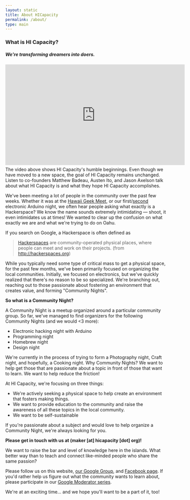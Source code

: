 ```yaml
---
layout: static
title: About HICapacity
permalink: /about/
type: main
---
```


### What is HI Capacity? ###
#### _We're transforming dreamers into doers._ ####

<!-- ![Arduino](http://farm6.static.flickr.com/5229/5663399761_b31f4c1aa2_z.jpg) -->
<div style="padding: 5px 0 5px 0">
<iframe width="560" height="315" src="http://www.youtube.com/embed/LqFuv1QGxs0?rel=0" frameborder="0" allowfullscreen></iframe>
</div>
The video above shows HI Capacity's humble beginnings. Even though we have moved to a new space, the goal of HI Capacity remains unchanged. Listen to co-founders Matthew Badeau, Austen Ito, and Jason Axelson talk about what HI Capacity is and what they hope HI Capacity accomplishes.

We've been meeting a lot of people in the community over the past few weeks. Whether it was at the [Hawaii Geek Meet](http://hawaiigeek.com/), or our first/[second](http://www.facebook.com/media/set/fbx/?set=a.150614461670608.37454.138211559577565) electronic Arduino night, we often hear people asking what exactly is a Hackerspace?  We know the name sounds extremely intimidating &mdash; shoot, it even intimidates us at times!  We wanted to clear up the confusion on what exactly we are and what we're trying to do on Oahu.

If you search on Google, a Hackerspace is often defined as

> [Hackerspaces](http://en.wikipedia.org/wiki/Hackerspace) are community-operated physical places, where people can meet and work on their projects. (from http://hackerspaces.org)

While you typically need some type of critical mass to get a physical space, for the past few months, we've been primarily focused on organizing the local communities.  Initially, we focused on electronics, but we've quickly realized that there's no reason to be so specialized.  We're branching out, reaching out to those passionate about fostering an environment that creates value, and forming "Community Nights".

**So what is a Community Night?**

A Community Night is a meetup organized around a particular community group.  So far, we've managed to find organizers for the following Community Nights (and we would <3 more):

* Electronic hacking night with Arduino
* Programming night
* Homebrew night
* Design night

We're currently in the process of trying to form a Photography night, Craft night, and hopefully, a Cooking night.  Why Community Nights?  We want to help get those that are passionate about a topic in front of those that want to learn.  We want to help reduce the friction!

At HI Capacity, we're focusing on three things:

- We're actively seeking a physical space to help create an environment that fosters making things.
- We want to provide education to the community and raise the awareness of all these topics in the local community.
- We want to be self-sustainable

If you're passionate about a subject and would love to help organize a Community Night, we're always looking for you.

**Please get in touch with us at (maker [at] hicapacity [dot] org)!**

We want to raise the bar and level of knowledge here in the islands.  What better way than to teach and connect like-minded people who share the same passion?

Please follow us on this website, [our Google Group](http://groups.google.com/group/honolulu-makerspace), and [Facebook page](http://facebook.com/hicapacity).  If you'd rather help us figure out what the community wants to learn about, please participate in our [Google Moderator series](http://bit.ly/hicapacity-moderator).

We're at an exciting time... and we hope you'll want to be a part of it, too!